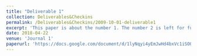 ```yaml
---
title: "Deliverable 1"
collection: Deliverables&Checkins
permalink: /Deliverables&Checkins/2009-10-01-deliverable1
excerpt: 'This paper is about the number 1. The number 2 is left for future work.'
date: 2018-04-22
venue: 'Journal 1'
paperurl: 'https://docs.google.com/document/d/1lyNqyi4yEmJwHd4bxVc1iSOQQZmMLmyrwKhkOHLcXbY'
---
```

